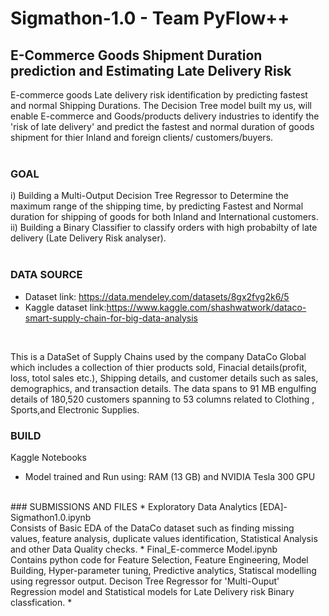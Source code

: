 # Sigmathon-1.0 - Team PyFlow++
## E-Commerce Goods Shipment Duration prediction and Estimating Late Delivery Risk 
E-commerce goods Late delivery risk identification by predicting fastest and normal Shipping Durations. The Decision Tree model built my us, will enable E-commerce and Goods/products delivery industries to identify the 'risk of late delivery' and predict the fastest and normal duration of goods shipment for thier Inland and foreign clients/ customers/buyers.<br>
<br>
### GOAL <br>
i) Building a Multi-Output Decision Tree Regressor to Determine the maximum range of the shipping time, by predicting Fastest and Normal duration for shipping of goods for both Inland and International customers.<br>
ii) Building  a Binary Classifier to classify orders with high probabilty of late delivery (Late Delivery Risk analyser). 
<br>
<br>
### DATA SOURCE
* Dataset link: https://data.mendeley.com/datasets/8gx2fvg2k6/5 
* Kaggle dataset link:https://www.kaggle.com/shashwatwork/dataco-smart-supply-chain-for-big-data-analysis
<br>
<p>This is a DataSet of Supply Chains used by the company DataCo Global which includes a collection of thier products sold, Finacial details(profit, loss, totol sales etc.), Shipping details, and customer details such as sales, demographics, and transaction details. The data spans to 91 MB engulfing details of 180,520 customers spanning to 53 columns related to Clothing , Sports,and Electronic Supplies.</p>

### BUILD
Kaggle Notebooks<br>
* Model trained and Run using: RAM (13 GB) and NVIDIA Tesla 300 GPU
<br>
### SUBMISSIONS AND FILES
* Exploratory Data Analytics [EDA]-Sigmathon1.0.ipynb<br>
Consists of Basic EDA of the DataCo dataset such as finding missing values, feature analysis, duplicate values identification, Statistical Analysis and other Data Quality checks.
* Final_E-commerce Model.ipynb<br>
Contains python code for Feature Selection, Feature Engineering, Model Building, Hyper-parameter tuning, Predictive analytics, Statiscal modelling using regressor output. Decison Tree Regressor for 'Multi-Ouput' Regression model and Statistical models for Late Delivery risk Binary classfication.
* 
  
